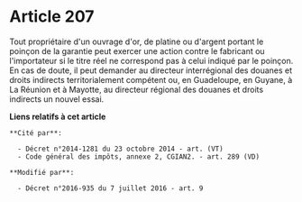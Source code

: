 # Article 207

Tout propriétaire d'un ouvrage d'or, de platine ou d'argent portant le poinçon de la garantie peut exercer une action contre
le fabricant ou l'importateur si le titre réel ne correspond pas à celui indiqué par le poinçon. En cas de doute, il peut
demander au directeur interrégional des douanes et droits indirects territorialement compétent ou, en Guadeloupe, en Guyane,
à La Réunion et à Mayotte, au directeur régional des douanes et droits indirects un nouvel essai.

**Liens relatifs à cet article**

	**Cité par**:

	  - Décret n°2014-1281 du 23 octobre 2014 - art. (VT)
	  - Code général des impôts, annexe 2, CGIAN2. - art. 289 (VD)

	**Modifié par**:

	  - Décret n°2016-935 du 7 juillet 2016 - art. 9
